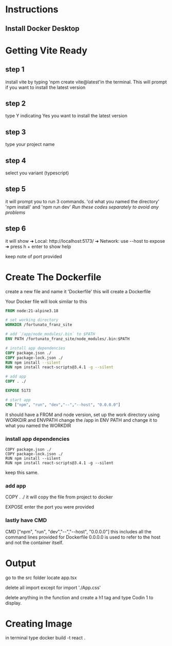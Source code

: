 # Instructions

## Install Docker Desktop


# Getting Vite Ready
## step 1
install vite by typing 'npm create vite@latest'in the terminal. This will prompt if you want to install the latest version

## step 2
type Y indicating Yes you want to install the latest version

## step 3
type your project name

## step 4
select you variant (typescript)

## step 5
it will prompt you to run 3 commands. 'cd what you named the directory' 'npm install' and 'npm run dev'
*Run these codes separately to avoid any problems*

## step 6
it will show
➜  Local:   http://localhost:5173/
  ➜  Network: use --host to expose
  ➜  press h + enter to show help

keep note of port provided

# Create The Dockerfile

create a new file and name it 'Dockerfile' this will create a Dockerfile

Your Docker file will look similar to this
```Dockerfile
FROM node:21-alpine3.18

# set working directory
WORKDIR /fortunato_franz_site

# add `/app/node_modules/.bin` to $PATH
ENV PATH /fortunato_franz_site/node_modules/.bin:$PATH

# install app dependencies
COPY package.json ./
COPY package-lock.json ./
RUN npm install --silent
RUN npm install react-scripts@3.4.1 -g --silent

# add app
COPY . ./

EXPOSE 5173

# start app
CMD ["npm", "run", "dev","--","--host", "0.0.0.0"]
```

it should have a FROM and node version, set up the work directory using WORKDIR and ENVPATH
change the /app in ENV PATH and change it to what you named the WORKDIR

### install app dependencies
```
COPY package.json ./
COPY package-lock.json ./
RUN npm install --silent
RUN npm install react-scripts@3.4.1 -g --silent
```

keep this same.

### add app
COPY . ./ it will copy the file from project to docker

EXPOSE enter the port you were provided 

### lastly have CMD

CMD ["npm", "run", "dev","--","--host", "0.0.0.0"]
this includes all the command lines provided for Dockerfile
0.0.0.0 is used to refer to the host and not the container itself.


# Output
go to the src folder
locate app.tsx

delete all import except for import './App.css'

delete anything in the function and create a h1 tag and type Codin 1 to display.



# Creating Image

in terminal type docker build -t react .





